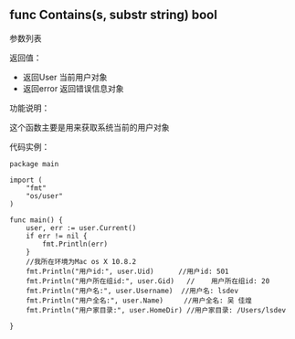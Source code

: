 ## func Contains(s, substr string) bool

参数列表



返回值：

- 返回User 当前用户对象
- 返回error 返回错误信息对象

功能说明：

这个函数主要是用来获取系统当前的用户对象

代码实例：

    package main

    import (
        "fmt"
        "os/user"
    )

    func main() {
        user, err := user.Current()
        if err != nil {
            fmt.Println(err)
        }
        //我所在环境为Mac os X 10.8.2
        fmt.Println("用户id:", user.Uid)      //用户id: 501
        fmt.Println("用户所在组id:", user.Gid)   //    用户所在组id: 20
        fmt.Println("用户名:", user.Username)  //用户名: lsdev
        fmt.Println("用户全名:", user.Name)     //用户全名: 吴 佳煌
        fmt.Println("用户家目录:", user.HomeDir) //用户家目录: /Users/lsdev

    }

